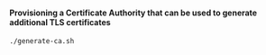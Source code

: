 #### Provisioning a Certificate Authority that can be used to generate additional TLS certificates

```
./generate-ca.sh
```


